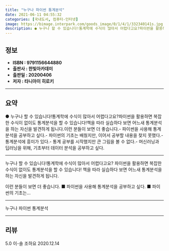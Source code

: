 ```yaml
---
title: "누구나 파이썬 통계분석"
date: 2021-06-11 04:55:32
categories: [국내도서, 컴퓨터-인터넷]
image: https://bimage.interpark.com/goods_image/0/1/4/1/332340141s.jpg
description: ● 누구나 할 수 있습니다!통계학에 수식이 많아서 어렵다고요?파이썬을 활용하면 복잡한 수식이 없이도 통계분석을 할 수 있습니다!책을 따라 실습하다 보면 어느새 통계분석을 하는 자신을 발견하게 됩니다.이런 분들이 보면 더 좋습니다.- 파이썬을 사용해 통계분석을 공부하고 싶다.- 파이썬의
---
```


## **정보**

- **ISBN : 9791156644880**
- **출판사 : 한빛아카데미**
- **출판일 : 20200406**
- **저자 : 타니아이 히로키**

------



## **요약**

●  누구나 할 수 있습니다!통계학에 수식이 많아서 어렵다고요?파이썬을 활용하면 복잡한 수식이 없이도 통계분석을 할 수 있습니다!책을 따라 실습하다 보면 어느새 통계분석을 하는 자신을 발견하게 됩니다.이런 분들이 보면 더 좋습니다.- 파이썬을 사용해 통계분석을 공부하고 싶다.- 파이썬의 기초는 배웠지만, 이어서 공부할 내용을 찾지 못했다.- 통계분석에 흥미가 있다.- 통계 공부를 시작했지만 큰 그림을 볼 수 없다.- 머신러닝과 딥러닝을 위해, 기초부터 데이터 분석을 공부하고 싶다.

------

누구나 할 수 있습니다!통계학에 수식이 많아서 어렵다고요?
파이썬을 활용하면 복잡한 수식이 없이도 통계분석을 할 수 있습니다!
책을 따라 실습하다 보면 어느새 통계분석을 하는 자신을 발견하게 됩니다.

이런 분들이 보면 더 좋습니다.
■ 파이썬을 사용해 통계분석을 공부하고 싶다.
■ 파이썬의 기초는... 

------


누구나 파이썬 통계분석 

------


## **리뷰** 

5.0 이-솔 조하요 2020.12.14 <br/>